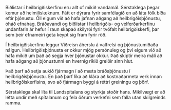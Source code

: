 Biðlistar í heilbrigðiskerfinu eru allt of mikið vandamál. Sérstaklega þegar kemur að heimilislæknum. Fátt er dýrara fyrir samfélagið en að láta fólk bíða eftir þjónustu. Öll eigum við að hafa jafnan aðgang að heilbrigðisþjónustu, óháð efnahag. Bráðavandi og biðlistar í heilbrigðis- og velferðarkerfinu undanfarin ár hefur í raun skapað skilyrði fyrir tvöfalt heilbrigðiskerfi, þar sem þeir efnameiri geta keypt sig fram fyrir röð. 

Í heilbrigðiskerfinu leggur Viðreisn áherslu á valfrelsi og þjónustumiðaða nálgun. Heilbrigðisþjónusta er okkur mjög persónuleg og því eigum við að hafa  mikið um það að segja hver þjónustar okkur. Það skiptir meira máli að hafa aðgang að þjónustunni en hvernig ríkið greiðir sinn hlut. 

Það þarf að setja aukið fjármagn í að mæta bráðaþjónustu í heilbrigðisþjónustu. En það þarf líka að klára að kostnaðarmeta verk innan heilbrigðiskerfisins, svo að fjármagn byggi á réttri greiningu og þörf. 

Sérstaklega skal líta til Landspítalans og styrkja stoðir hans. Mikilvægt er að létta undir með spítalanum og fela öðrum verkefni sem falla utan skilgreinds ramma. 

